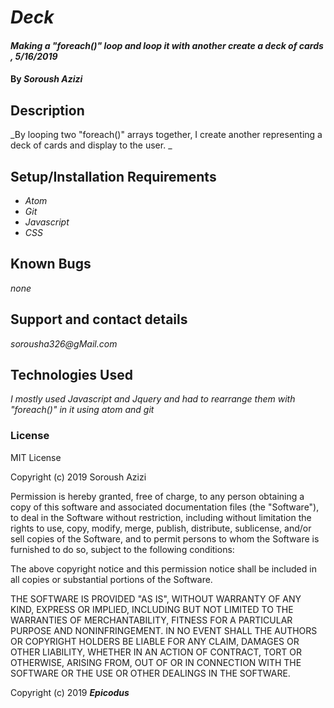 # _Deck_

#### _Making a "foreach()" loop and loop it with another create a deck of cards , 5/16/2019_

#### By _Soroush Azizi_

## Description

_By looping two "foreach()" arrays together, I create another representing a deck of cards and display to the user. _

## Setup/Installation Requirements

* _Atom_
* _Git_
* _Javascript_
* _CSS_

## Known Bugs

_none_

## Support and contact details

_sorousha326@gMail.com_

## Technologies Used

_I mostly used Javascript and Jquery and had to rearrange them with "foreach()" in it using atom and git_

### License

MIT License

Copyright (c) 2019 Soroush Azizi

Permission is hereby granted, free of charge, to any person obtaining a copy
of this software and associated documentation files (the "Software"), to deal
in the Software without restriction, including without limitation the rights
to use, copy, modify, merge, publish, distribute, sublicense, and/or sell
copies of the Software, and to permit persons to whom the Software is
furnished to do so, subject to the following conditions:

The above copyright notice and this permission notice shall be included in all
copies or substantial portions of the Software.

THE SOFTWARE IS PROVIDED "AS IS", WITHOUT WARRANTY OF ANY KIND, EXPRESS OR
IMPLIED, INCLUDING BUT NOT LIMITED TO THE WARRANTIES OF MERCHANTABILITY,
FITNESS FOR A PARTICULAR PURPOSE AND NONINFRINGEMENT. IN NO EVENT SHALL THE
AUTHORS OR COPYRIGHT HOLDERS BE LIABLE FOR ANY CLAIM, DAMAGES OR OTHER
LIABILITY, WHETHER IN AN ACTION OF CONTRACT, TORT OR OTHERWISE, ARISING FROM,
OUT OF OR IN CONNECTION WITH THE SOFTWARE OR THE USE OR OTHER DEALINGS IN THE
SOFTWARE.

Copyright (c) 2019 **_Epicodus_**
